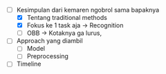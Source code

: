 - [ ] Kesimpulan dari kemaren ngobrol sama bapaknya
	- [x] Tentang traditional methods
	- [x] Fokus ke 1 task aja -> Recognition
	- [ ] OBB -> Kotaknya ga lurus, 
- [ ] Approach yang diambil
	- [ ] Model
	- [ ] Preprocessing
- [ ] Timeline